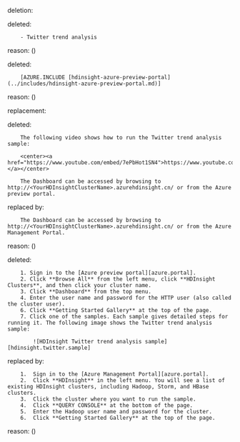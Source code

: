 deletion:

deleted:

		- Twitter trend analysis

reason: ()

deleted:

		[AZURE.INCLUDE [hdinsight-azure-preview-portal](../includes/hdinsight-azure-preview-portal.md)]

reason: ()

replacement:

deleted:

		The following video shows how to run the Twitter trend analysis sample:
		
		<center><a href="https://www.youtube.com/embed/7ePbHot1SN4">https://www.youtube.com/embed/7ePbHot1SN4></a></center>
		
		The Dashboard can be accessed by browsing to http://<YourHDInsightClusterName>.azurehdinsight.cn/ or from the Azure preview portal.

replaced by:

		The Dashboard can be accessed by browsing to http://<YourHDInsightClusterName>.azurehdinsight.cn/ or from the Azure Management Portal.

reason: ()

deleted:

		1. Sign in to the [Azure preview portal][azure.portal].
		2. Click **Browse All** from the left menu, click **HDInsight Clusters**, and then click your cluster name.
		3. Click **Dashboard** from the top menu.
		4. Enter the user name and password for the HTTP user (also called the cluster user).
		6. Click **Getting Started Gallery** at the top of the page.
		7. Click one of the samples. Each sample gives detailed steps for running it. The following image shows the Twitter trend analysis sample:
		
			![HDInsight Twitter trend analysis sample][hdinsight.twitter.sample]

replaced by:

		1.	Sign in to the [Azure Management Portal][azure.portal].
		2.	Click **HDInsight** in the left menu. You will see a list of existing HDInsight clusters, including Hadoop, Storm, and HBase clusters. 
		3.	Click the cluster where you want to run the sample.
		4.	Click **QUERY CONSOLE** at the bottom of the page.
		5.	Enter the Hadoop user name and password for the cluster.
		6.	Click **Getting Started Gallery** at the top of the page.

reason: ()

